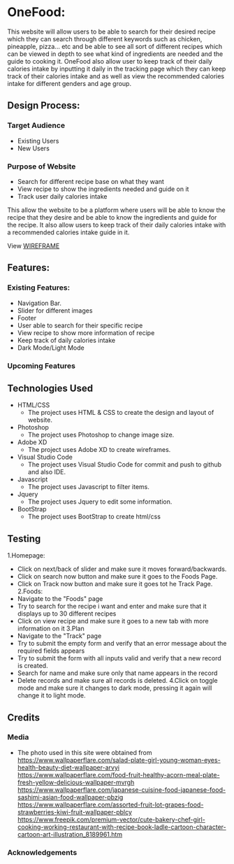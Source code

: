 # OneFood:
This website will allow users to be able to search for their desired recipe which they can search through different keywords such as chicken, pineapple, pizza... etc and be able to see all sort of different recipes which can be viewed in depth to see what kind of ingredients are needed and the guide to cooking it. OneFood also allow user to keep track of their daily calories intake by inputting it daily in the tracking page which they can keep track of their calories intake and as well as view the recommended calories intake for different genders and age group.

## Design Process:
### Target Audience
- Existing Users
- New Users

### Purpose of Website
- Search for different recipe base on what they want
- View recipe to show the ingredients needed and guide on it
- Track user daily calories intake

This allow the website to be a platform where users will be able to know the recipe that they desire and be able to know the ingredients and guide for the recipe. It also allow users to keep track of their daily calories intake with a recommended calories intake guide in it.

View [WIREFRAME](https://github.com/elginloh/ID-Assignment2/blob/main/WIREFRAME/idasg2.pdf)

## Features:
### Existing Features:
- Navigation Bar.
- Slider for different images
- Footer
- User able to search for their specific recipe
- View recipe to show more information of recipe
- Keep track of daily calories intake
- Dark Mode/Light Mode
  

### Upcoming Features



## Technologies Used
- HTML/CSS
	- The project uses HTML & CSS to create the design and layout of website.
- Photoshop
	- The project uses Photoshop to change image size.
- Adobe XD
	- The project uses Adobe XD to create wireframes.
- Visual Studio Code
	- The project uses Visual Studio Code for commit and push to github and also IDE.
- Javascript
	- The project uses Javascript to filter items.
- Jquery
	- The project uses Jquery to edit some information.
- BootStrap
	- The project uses BootStrap to create html/css

## Testing
1.Homepage:
  - Click on next/back of slider and make sure it moves forward/backwards.
  - Click on search now button and make sure it goes to the Foods Page.
  - Click on Track now button and make sure it goes tot he Track Page.
2.Foods:
  - Navigate to the "Foods" page
  - Try to search for the recipe i want and enter and make sure that it displays up to 30 different recipes
  - Click on view recipe and make sure it goes to a new tab with more information on it
3.Plan
  - Navigate to the "Track" page
  - Try to submit the empty form and verify that an error message about the required fields appears
  - Try to submit the form with all inputs valid and verify that a new record is created.
  - Search for name and make sure only that name appears in the record
  - Delete records and make sure all records is deleted.
4.Click on toggle mode and make sure it changes to dark mode, pressing it again will change it to light mode.

## Credits
### Media
- The photo used in this site were obtained from
https://www.wallpaperflare.com/salad-plate-girl-young-woman-eyes-health-beauty-diet-wallpaper-arvyi
https://www.wallpaperflare.com/food-fruit-healthy-acorn-meal-plate-fresh-yellow-delicious-wallpaper-mvrgh
https://www.wallpaperflare.com/japanese-cuisine-food-japanese-food-sashimi-asian-food-wallpaper-pbzig
https://www.wallpaperflare.com/assorted-fruit-lot-grapes-food-strawberries-kiwi-fruit-wallpaper-pblcy
https://www.freepik.com/premium-vector/cute-bakery-chef-girl-cooking-working-restaurant-with-recipe-book-ladle-cartoon-character-cartoon-art-illustration_8189961.htm
### Acknowledgements
